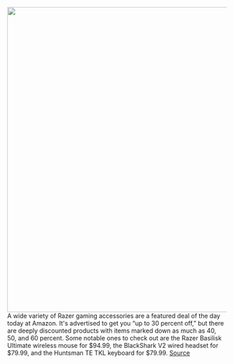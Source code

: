 <img src='https://cdn.vox-cdn.com/thumbor/8quRuwscjm4EFaAasEiRCfr2AAA=/0x0:1120x747/1200x800/filters:focal(471x285:649x463)/cdn.vox-cdn.com/uploads/chorus_image/image/69783674/akrales_191104_3773_0019.0.jpg' width='700px' /><br/>
A wide variety of Razer gaming accessories are a featured deal of the day today at Amazon. It's advertised to get you “up to 30 percent off,” but there are deeply discounted products with items marked down as much as 40, 50, and 60 percent. Some notable ones to check out are the Razer Basilisk Ultimate wireless mouse for $94.99, the BlackShark V2 wired headset for $79.99, and the Huntsman TE TKL keyboard for $79.99.
<a href='https://www.theverge.com/good-deals/2021/8/27/22643232/razer-gaming-accessories-xbox-s-apple-iphone-watch-se-eero-6-mesh-router-deal-sale'> Source <a/>